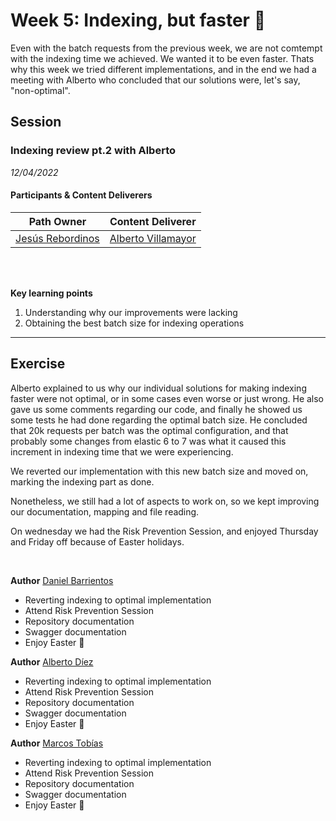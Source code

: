 # Week 5: Indexing, but faster :runner:
Even with the batch requests from the previous week, we are not comtempt with the indexing time we achieved. We wanted it to be even faster. Thats why this week we tried different implementations, and in the end we had a meeting with Alberto who concluded that our solutions were, let's say, "non-optimal".

## Session
### Indexing review pt.2 with Alberto

*12/04/2022*

#### Participants & Content Deliverers

| **Path Owner** | **Content Deliverer** | 
| --- | --- | 
| [Jesús Rebordinos](https://github.com/jesus-rebor) | [Alberto Villamayor](https://github.com/avillamayordevega) | \

\
&nbsp;

**Key learning points**
1. Understanding why our improvements were lacking
2. Obtaining the best batch size for indexing operations

****

## Exercise
Alberto explained to us why our individual solutions for making indexing faster were not optimal, or in some cases even worse or just wrong. He also gave us some comments regarding our code, and finally he showed us some tests he had done regarding the optimal batch size. He concluded that 20k requests per batch was the optimal configuration, and that probably some changes from elastic 6 to 7 was what it caused this increment in indexing time that we were experiencing.

We reverted our implementation with this new batch size and moved on, marking the indexing part as done.

Nonetheless, we still had a lot of aspects to work on, so we kept improving our documentation, mapping and file reading.

On wednesday we had the Risk Prevention Session, and enjoyed Thursday and Friday off because of Easter holidays.

&nbsp;

<Statement>

**Author** [Daniel Barrientos](https://github.com/DaniBAIG7)
- Reverting indexing to optimal implementation
- Attend Risk Prevention Session
- Repository documentation
- Swagger documentation
- Enjoy Easter :moyai:

**Author** [Alberto Díez](https://github.com/uo266536)
- Reverting indexing to optimal implementation
- Attend Risk Prevention Session
- Repository documentation
- Swagger documentation
- Enjoy Easter :moyai:

**Author** [Marcos Tobías](https://github.com/MarcosTobias)
- Reverting indexing to optimal implementation
- Attend Risk Prevention Session
- Repository documentation
- Swagger documentation
- Enjoy Easter :moyai:


